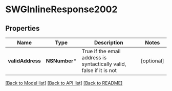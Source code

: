 # SWGInlineResponse2002

## Properties
Name | Type | Description | Notes
------------ | ------------- | ------------- | -------------
**validAddress** | **NSNumber*** | True if the email address is syntactically valid, false if it is not | [optional] 

[[Back to Model list]](../README.md#documentation-for-models) [[Back to API list]](../README.md#documentation-for-api-endpoints) [[Back to README]](../README.md)


